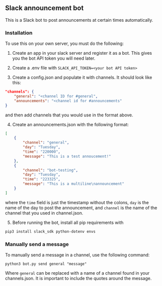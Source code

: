 ## Slack announcement bot

This is a Slack bot to post announcements at certain times automatically.

### Installation

To use this on your own server, you must do the following:

1. Create an app in your slack server and register it as a bot.  This gives you the bot API token you will need later.

2. Create a .env file with `SLACK_API_TOKEN=<your bot API token>`

3. Create a config.json and populate it with channels.  It should look like this:

```json
"channels": {
    "general": "<channel ID for #general",
    "announcements": "<channel id for #announcements"
}
```
and then add channels that you would use in the format above.

4. Create an announcements.json with the following format:

```json
[
    {
        "channel": "general",
        "day": "Tuesday",
        "time": "220000",
        "message": "This is a test annoucement!"
    },
    {
        "channel": "bot-testing",
        "day": "Tuesday",
        "time": "223325",
        "message": "This is a multiline\nannouncement"
    }
]
```

where the `time` field is just the timestamp without the colons, `day` is the name of the day to post the announcement, and `channel` is the name of the channel that you used in channel.json.

5. Before running the bot, install all pip requirements with

```bash
pip3 install slack_sdk python-dotenv envs
```

### Manually send a message

To manually send a message in a channel, use the following command:

`python3 bot.py send general "message"`

Where `general` can be replaced with a name of a channel found in your channels.json.  It is important to include the quotes around the message.
